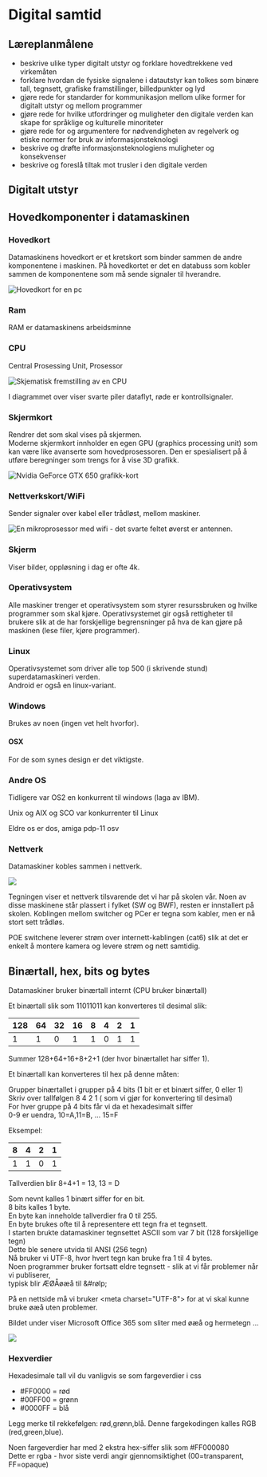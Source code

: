 # Digital samtid

## Læreplanmålene

* beskrive ulike typer digitalt utstyr og forklare hovedtrekkene ved virkemåten 
* forklare hvordan de fysiske signalene i datautstyr kan tolkes som binære tall, tegnsett, grafiske framstillinger, billedpunkter og lyd 
* gjøre rede for standarder for kommunikasjon mellom ulike former for digitalt utstyr og mellom programmer 
* gjøre rede for hvilke utfordringer og muligheter den digitale verden kan skape for språklige og kulturelle minoriteter 
* gjøre rede for og argumentere for nødvendigheten av regelverk og etiske normer for bruk av informasjonsteknologi 
* beskrive og drøfte informasjonsteknologiens muligheter og konsekvenser 
* beskrive og foreslå tiltak mot trusler i den digitale verden

## Digitalt utstyr <a id="digitalt-utstyr"></a>

## Hovedkomponenter i datamaskinen

### **Hovedkort**

Datamaskinens hovedkort er et kretskort som binder sammen de andre komponentene i maskinen. På hovedkortet er det en databuss som kobler sammen de komponentene som må sende signaler til hverandre.

![Hovedkort for en pc](../.gitbook/assets/image%20%283%29.png)

### **Ram**

RAM er datamaskinens arbeidsminne

### **CPU**

Central Prosessing Unit, Prosessor

![Skjematisk fremstilling av en CPU](../.gitbook/assets/image%20%282%29.png)

I diagrammet over viser svarte piler dataflyt, røde er kontrollsignaler.  


### **Skjermkort**

Rendrer det som skal vises på skjermen.  
Moderne skjermkort innholder en egen GPU \(graphics processing unit\) som kan være like avanserte som hovedprosessoren. Den er spesialisert på å utføre beregninger som trengs for å vise 3D grafikk.

![Nvidia GeForce GTX 650 grafikk-kort](../.gitbook/assets/image%20%285%29.png)

### **Nettverkskort/WiFi**

Sender signaler over kabel eller trådløst, mellom maskiner.

![En mikroprosessor med wifi - det svarte feltet &#xF8;verst er antennen.](../.gitbook/assets/image%20%284%29.png)

### **Skjerm**

Viser bilder, oppløsning i dag er ofte 4k. 

### Operativsystem <a id="operativsystem"></a>

Alle maskiner trenger et operativsystem som styrer resurssbruken og hvilke programmer som skal kjøre. Operativsystemet gir også rettigheter til brukere slik at de har forskjellige begrensninger på hva de kan gjøre på maskinen \(lese filer, kjøre programmer\).

### Linux

Operativsystemet som driver alle top 500 \(i skrivende stund\) superdatamaskineri verden.  
Android er også en linux-variant.

### Windows

Brukes av noen \(ingen vet helt hvorfor\).

#### OSX <a id="osx"></a>

For de som synes design er det viktigste.

### Andre OS

Tidligere var OS2 en konkurrent til windows \(laga av IBM\).

Unix og AIX og SCO var konkurrenter til Linux

Eldre os er dos, amiga pdp-11 osv

### Nettverk <a id="nettverk"></a>

Datamaskiner kobles sammen i nettverk.

![](https://audunhauge.gitbooks.io/it1-informasjonsteknologi1/content/assets/network-topology-idea.PNG)

Tegningen viser et nettverk tilsvarende det vi har på skolen vår. Noen av disse maskinene står plassert i fylket \(SW og BWF\), resten er innstallert på skolen. Koblingen mellom switcher og PCer er tegna som kabler, men er nå stort sett trådløs.

POE switchene leverer strøm over internett-kablingen \(cat6\) slik at det er enkelt å montere kamera og levere strøm og nett samtidig.

## Binærtall, hex, bits og bytes <a id="bin&#xE6;rtall-hex-bits-og-bytes"></a>

Datamaskiner bruker binærtall internt \(CPU bruker binærtall\)

Et binærtall slik som 11011011 kan konverteres til desimal slik:

| 128 | 64 | 32 | 16 | 8 | 4 | 2 | 1 |
| :--- | :--- | :--- | :--- | :--- | :--- | :--- | :--- |
| 1 | 1 | 0 | 1 | 1 | 0 | 1 | 1 |

Summer 128+64+16+8+2+1 \(der hvor binærtallet har siffer 1\).

Et binærtall kan konverteres til hex på denne måten:

Grupper binærtallet i grupper på 4 bits \(1 bit er et binært siffer, 0 eller 1\)  
Skriv over tallfølgen 8 4 2 1 \( som vi gjør for konvertering til desimal\)  
For hver gruppe på 4 bits får vi da et hexadesimalt siffer  
0-9 er uendra, 10=A,11=B, ... 15=F

Eksempel:

| 8 | 4 | 2 | 1 |
| :--- | :--- | :--- | :--- |
| 1 | 1 | 0 | 1 |

Tallverdien blir 8+4+1 = 13, 13 = D

Som nevnt kalles 1 binært siffer for en bit.  
8 bits kalles 1 byte.  
En byte kan inneholde tallverdier fra 0 til 255.  
En byte brukes ofte til å representere ett tegn fra et tegnsett.  
I starten brukte datamaskiner tegnsettet ASCII som var 7 bit \(128 forskjellige tegn\)  
Dette ble senere utvida til ANSI \(256 tegn\)  
Nå bruker vi UTF-8, hvor hvert tegn kan bruke fra 1 til 4 bytes.  
Noen programmer bruker fortsatt eldre tegnsett - slik at vi får problemer når vi publiserer,  
typisk blir ÆØÅøæå til &\#rølp;

På en nettside må vi bruker &lt;meta charset="UTF-8"&gt; for at vi skal kunne bruke øæå uten problemer.

Bildet under viser Microsoft Office 365 som sliter med øæå og hermetegn ...

![](https://audunhauge.gitbooks.io/it1-informasjonsteknologi1/content/assets/image.png)

### **Hexverdier**

Hexadesimale tall vil du vanligvis se som fargeverdier i css

* \#FF0000 = rød
* \#00FF00 = grønn
* \#0000FF = blå

Legg merke til rekkefølgen: rød,grønn,blå. Denne fargekodingen kalles RGB \(red,green,blue\).

Noen fargeverdier har med 2 ekstra hex-siffer slik som \#FF000080  
Dette er rgba - hvor siste verdi angir gjennomsiktighet \(00=transparent, FF=opaque\)

